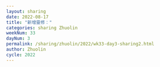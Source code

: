 ```yaml
---
layout: sharing
date: 2022-08-17
title: "新增靈修："
categories: sharing Zhuolin
weekNum: 33
dayNum: 3
permalink: /sharing/zhuolin/2022/wk33-day3-sharing2.html
author: Zhuolin
cycle: 2022
---  
```

